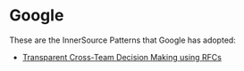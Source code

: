 # Google

These are the InnerSource Patterns that Google has adopted:

* [Transparent Cross-Team Decision Making using RFCs](../patterns/2-structured/transparent-cross-team-decision-making-using-rfcs.md)